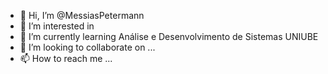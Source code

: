 - 👋 Hi, I’m @MessiasPetermann
- 👀 I’m interested in 
- 🌱 I’m currently learning Análise e Desenvolvimento de Sistemas UNIUBE
- 💞️ I’m looking to collaborate on ...   
- 📫 How to reach me ...

<!---
MessiasPetermann/MessiasPetermann is a ✨ special ✨ repository because its `README.md` (this file) appears on your GitHub profile.
You can click the Preview link to take a look at your changes.
--->
